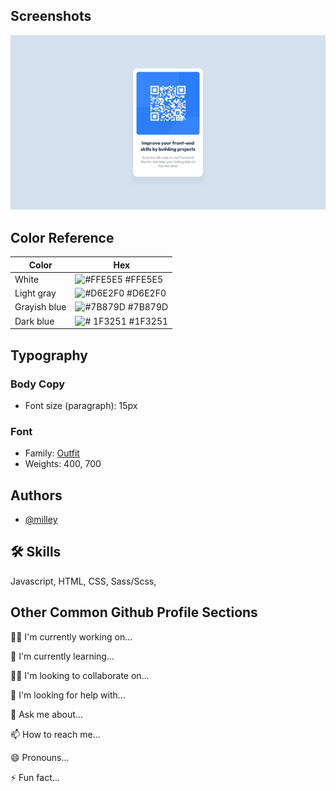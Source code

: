 
## Screenshots

![App Screenshot](https://raw.githubusercontent.com/milley69/qrCodeComponent/master/img/design/desktop-design.jpg)

## Color Reference

| Color             | Hex                                                                |
| ----------------- | ------------------------------------------------------------------ |
| White | ![#FFE5E5 ](https://via.placeholder.com/10/FFE5E5?text=+) #FFE5E5 |
| Light gray | ![#D6E2F0](https://via.placeholder.com/10/D6E2F0?text=+) #D6E2F0 |
| Grayish blue | ![#7B879D](https://via.placeholder.com/10/7B879D?text=+) #7B879D |
| Dark blue | ![#	1F3251](https://via.placeholder.com/10/1F3251?text=+) #1F3251 |

## Typography

### Body Copy

- Font size (paragraph): 15px

### Font

- Family: [Outfit](https://fonts.google.com/specimen/Outfit)
- Weights: 400, 700

## Authors

- [@milley](https://github.com/milley69)

## 🛠 Skills
Javascript, HTML, CSS, Sass/Scss,

## Other Common Github Profile Sections
👩‍💻 I'm currently working on...

🧠 I'm currently learning...

👯‍♀️ I'm looking to collaborate on...

🤔 I'm looking for help with...

💬 Ask me about...

📫 How to reach me...

😄 Pronouns...

⚡️ Fun fact...

